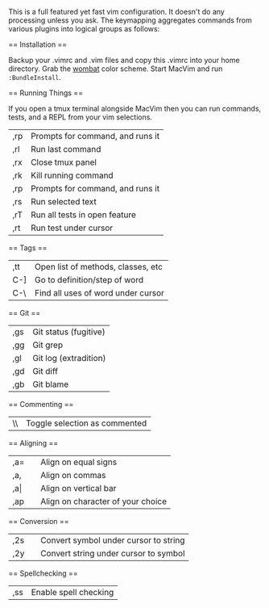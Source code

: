 This is a full featured yet fast vim configuration. It doesn't do any
processing unless you ask. The keymapping aggregates commands from
various plugins into logical groups as follows:

== Installation ==

Backup your .vimrc and .vim files and copy this .vimrc into your home
directory. Grab the [wombat](https://github.com/ekevin/wombat) color
scheme. Start MacVim and run `:BundleInstall`.


== Running Things ==

If you open a tmux terminal alongside MacVim then you can run commands,
tests, and a REPL from your vim selections.

<table>
<tbody>
  <tr>
    <td>,rp</td><td>Prompts for command, and runs it</td>
  </tr>
  <tr>
    <td>,rl</td><td>Run last command</td>
  </tr>
  <tr>
    <td>,rx</td><td>Close tmux panel</td>
  </tr>
  <tr>
    <td>,rk</td><td>Kill running command</td>
  </tr>
  <tr>
    <td>,rp</td><td>Prompts for command, and runs it</td>
  </tr>
  <tr>
    <td>,rs</td><td>Run selected text</td>
  </tr>
  <tr>
    <td>,rT</td><td>Run all tests in open feature</td>
  </tr>
  <tr>
    <td>,rt</td><td>Run test under cursor</td>
  </tr>
</tbody>
</table>

== Tags ==

<table>
<tbody>
  <tr>
    <td>,tt</td><td>Open list of methods, classes, etc</td>
  </tr>
  <tr>
    <td>C-]</td><td>Go to definition/step of word</td>
  </tr>
  <tr>
    <td>C-\</td><td>Find all uses of word under cursor</td>
  </tr>
</tbody>
</table>

== Git ==

<table>
<tbody>
  <tr>
    <td>,gs</td><td>Git status (fugitive)</td>
  </tr>
  <tr>
    <td>,gg</td><td>Git grep</td>
  </tr>
  <tr>
    <td>,gl</td><td>Git log (extradition)</td>
  </tr>
  <tr>
    <td>,gd</td><td>Git diff</td>
  </tr>
  <tr>
    <td>,gb</td><td>Git blame</td>
  </tr>
</tbody>
</table>

== Commenting ==

<table>
<tbody>
  <tr>
    <td>\\</td><td>Toggle selection as commented</td>
  </tr>
</tbody>
</table>

== Aligning ==

<table>
<tbody>
  <tr>
    <td>,a=<td><td>Align on equal signs</td>
  </tr>
  <tr>
    <td>,a,<td><td>Align on commas</td>
  </tr>
  <tr>
    <td>,a|<td><td>Align on vertical bar</td>
  </tr>
  <tr>
    <td>,ap<td><td>Align on character of your choice</td>
  </tr>
</tbody>
</table>

== Conversion ==

<table>
<tbody>
  <tr>
    <td>,2s<td><td>Convert symbol under cursor to string</td>
  </tr>
  <tr>
    <td>,2y<td><td>Convert string under cursor to symbol</td>
  </tr>
</tbody>
</table>

== Spellchecking ==

<table>
<tbody>
  <tr>
    <td>,ss</td><td>Enable spell checking</td>
  </tr>
</tbody>
</table>
